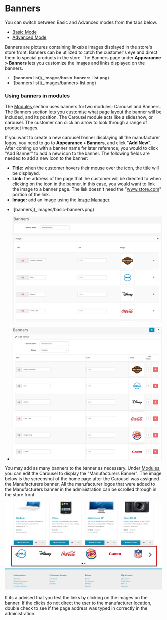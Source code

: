 Banners
=======

<div class="uk-alert-info uk-alert">
  <span class="uk-icon-info-circle"></span> You can switch between Basic and Advanced modes from the tabs below.
</div>
<ul class="uk-tab" data-uk-tab="{connect:'#doc-tabs', animation: 'fade'}">
    <li><a href="">Basic Mode</a></li>
    <li><a href="">Advanced Mode</a></li>
</ul>

Banners are pictures containing linkable images displayed in the store's store front. Banners can be utilized to catch the customer's eye and direct them to special products in the store. The Banners page under **Appearance > Banners** lets you customize the images and links displayed on the banners.

<ul id="doc-tabs" class="uk-switcher uk-margin">
    <li markdown="1">![banners list](_images/basic-banners-list.png)</li>
    <li markdown="1">![banners list](_images/banners-list.png)</li>
</ul>

### Using banners in modules

The [Modules ](docs/user-manual/appearance/modules/overview)section uses banners for two modules: Carousel and Banners. The Banners section lets you customize what page layout the banner will be included, and its position. The Carousel module acts like a slideshow, or carousel. The customer can click an arrow to look through a range of product images.

If you want to create a new carousel banner displaying all the manufacturer logos, you need to go to **Appearance > Banners**, and click "**Add New**". After coming up with a banner name for later reference, you would to click "Add Banner" to add a new icon to the banner. The following fields are needed to add a new icon to the banner:

- **Title:** when the customer hovers their mouse over the icon, the title will be displayed.
- **Link:** the address of the page that the customer will be directed to when clicking on the icon in the banner. In this case, you would want to link the image to a banner page. The link doesn't need the "www.store.com" portion of the link.
- **Image:** add an image using the [Image Manager](docs/faq/image-manager).

<ul id="doc-tabs" class="uk-switcher uk-margin">
    <li markdown="1">![banners](_images/basic-banners.png)

![banners](_images/basic-banners.png)</li>
    <li markdown="1">![banners](_images/banners.png)</li>
</ul>

You may add as many banners to the banner as necessary. Under [Modules](docs/user-manual/appearance/modules/overview), you can edit the Carousel to display the "Manufacturers Banner". The image below is the screenshot of the home page after the Carousel was assigned the Manufacturers banner. All the manufacturer logos that were added to the Manufacturers banner in the administration can be scrolled through in the store front.


![Carousel frond end](_images/banners-front.png)


It its a advised that you test the links by clicking on the images on the banner. If the clicks do not direct the user to the manufacturer location, double check to see if the page address was typed in correctly in the administration.

